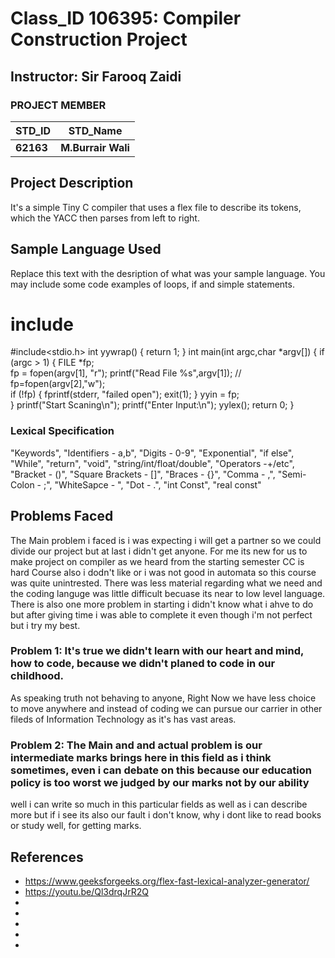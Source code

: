 # Class_ID 106395: Compiler Construction Project #
<!-- The 6-Digits is Our Course ID-->
## Instructor: Sir Farooq Zaidi 

### PROJECT MEMBER ###
STD_ID | STD_Name
------------ | -------------
**62163** | **M.Burrair Wali** 
<!--This is the Group Leader's Name and his ID in bold-->

## Project Description ##
It's a simple Tiny C compiler that uses a flex file to describe its tokens, which the YACC then parses from left to right.

## Sample Language Used ##
Replace this text with the desription of what was your sample language. You may include some code examples of loops, if and simple statements.

# include #
#include<stdio.h>
int yywrap() {
    return 1;
}
int main(int argc,char *argv[])
{
if (argc > 1)
{
    FILE *fp;    
    fp = fopen(argv[1], "r");
	printf("Read File %s",argv[1]);
//    fp=fopen(argv[2],"w");     
    if (!fp)
    {
        fprintf(stderr, "failed open");
        exit(1);
    }
   yyin = fp;   
}
printf("Start Scaning\n");
printf("Enter Input:\n");
yylex();
return 0; 
}
                  
### Lexical Specification ###
"Keywords", "Identifiers - a,b", "Digits - 0-9", "Exponential", "if else", "While", "return", "void", "string/int/float/double", "Operators -+/etc", "Bracket - ()", "Square Brackets - []", "Braces - {}", "Comma - ,", "Semi-Colon - ;", "WhiteSapce - ", "Dot - .", "int Const", "real const"

## Problems Faced ##
The Main problem i faced is i was expecting i will get a partner so we could divide our project but at last i didn't get anyone. For me its new for us to make project on compiler as we heard from the starting semester CC is hard Course also i dodn't like or i was not good in automata so this course was quite unintrested. There was less material regarding what we need and the coding languge was little difficult becuase its near to low level language. There is also one more problem in starting i didn't know what i ahve to do but after giving time i was able to complete it even though i'm not perfect but i try my best.

### Problem 1: It's true we didn't learn with our heart and mind, how to code, because we didn't planed to code in our childhood. ###
As speaking truth not behaving to anyone, Right Now we have less choice to move anywhere and  instead of coding we can pursue our carrier in other fileds of Information Technology as it's has vast areas.

### Problem 2: The Main and and actual problem is our intermediate marks brings here in this field as i think sometimes, even i can debate on this because our education policy is too worst we judged by our marks not by our ability ###
well i can write so much in this particular fields as well as i can describe more but if i see its also our fault i don't know, why i dont like to read books or study well, for getting marks.
 

## References ##
- https://www.geeksforgeeks.org/flex-fast-lexical-analyzer-generator/
- https://youtu.be/Ql3drqJrR2Q
- 
- 
- 
-  
- 

